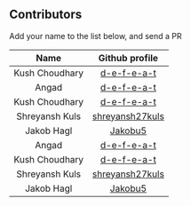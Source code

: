 ## Contributors
Add your name to the list below, and send a PR

| Name | Github profile | 
|:----:|:--------------:|
| Kush Choudhary | [d-e-f-e-a-t](https://github.com/d-e-f-e-a-t) |
| Angad | [d-e-f-e-a-t](https://github.com/d-e-f-e-a-t) |
| Kush Choudhary | [d-e-f-e-a-t](https://github.com/d-e-f-e-a-t) |
| Shreyansh Kuls | [shreyansh27kuls](https://github.com/shreyansh27kuls) |
| Jakob Hagl | [Jakobu5](https://github.com/Jakobu5) |
| Angad | [d-e-f-e-a-t](https://github.com/d-e-f-e-a-t) |
| Kush Choudhary | [d-e-f-e-a-t](https://github.com/d-e-f-e-a-t) |
| Shreyansh Kuls | [shreyansh27kuls](https://github.com/shreyansh27kuls) |
| Jakob Hagl | [Jakobu5](https://github.com/Jakobu5) |
